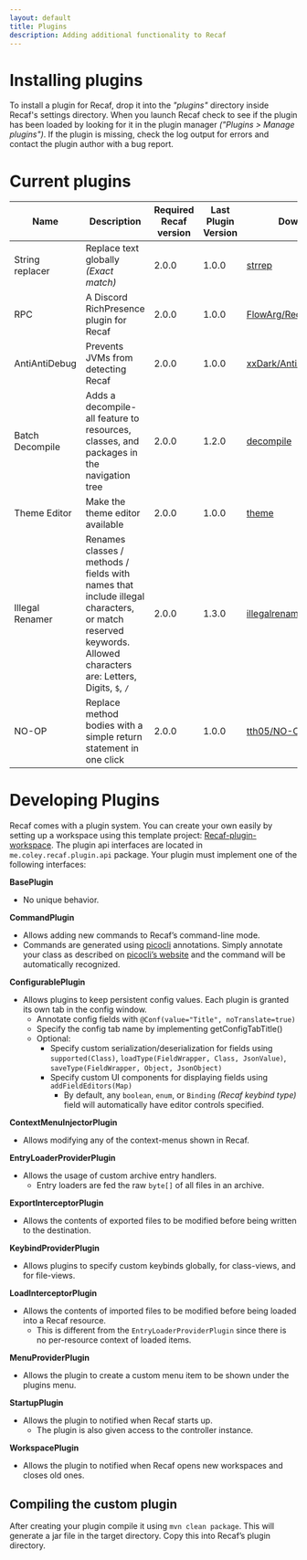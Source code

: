 ```yaml
---
layout: default
title: Plugins
description: Adding additional functionality to Recaf
---
```


# Installing plugins

To install a plugin for Recaf, drop it into the *"plugins"*  directory inside Recaf's settings directory. When you launch Recaf check to see if the plugin has been loaded by looking for it in the plugin  manager *("Plugins > Manage plugins")*. If the plugin is missing, check the log output for errors and contact the plugin author with a bug report.

# Current plugins

| Name             | Description                                                  | Required Recaf version | Last Plugin Version | Download                                                     |
| ---------------- | ------------------------------------------------------------ | ---------------------- | -------------------- | ------------------------------------------------------------ |
| String replacer  | Replace text globally *(Exact match)*                        | 2.0.0                  | 1.0.0                | [strrep](plugins/strrep-1.0.0.jar)                           |
| RPC              | A Discord RichPresence plugin for Recaf                      | 2.0.0                  | 1.0.0                | [FlowArg/RecafPluginRPC](https://github.com/FlowArg/RecafPluginRPC) |
| AntiAntiDebug    | Prevents JVMs from detecting Recaf                           | 2.0.0                  | 1.0.0                | [xxDark/AntiAntiDebug](https://github.com/xxDark/AntiAntiDebug) |
| Batch Decompile  | Adds a decompile-all feature to resources, classes, and packages in the navigation tree | 2.0.0                  | 1.2.0                | [decompile](https://github.com/Recaf-Plugins/Batch-Decompile/releases)                     |
| Theme Editor     | Make the theme editor available                              | 2.0.0                  | 1.0.0                | [theme](plugins/theme-1.0.0.jar)                             |
| Illegal Renamer  | Renames classes / methods / fields with names that include illegal characters, or match reserved keywords. Allowed characters are: Letters, Digits, `$`, `/` | 2.0.0                  | 1.3.0                | [illegalrenamer](plugins/illegalrenamer-1.3.0.jar)           |
| NO-OP            | Replace method bodies with a simple return statement in one click | 2.0.0             | 1.0.0                | [tth05/NO-OP](https://github.com/tth05/RecafPluginNOOP/releases) |

# Developing Plugins

Recaf comes with a plugin system. You can create your own easily by setting up a workspace using this template project: [Recaf-plugin-workspace](https://github.com/Recaf-Plugins/Recaf-plugin-workspace).  The plugin api interfaces are located in `me.coley.recaf.plugin.api` package. Your plugin must implement one of the following interfaces:

**BasePlugin**

- No unique behavior.

**CommandPlugin**

- Allows adding new commands to Recaf’s command-line mode.
- Commands are generated using [picocli](https://picocli.info/) annotations. Simply annotate your class as described on [picocli’s website](https://picocli.info/) and the command will be automatically recognized.

**ConfigurablePlugin**

- Allows plugins to keep persistent config values. Each plugin is granted its own tab in the config window.
  - Annotate config fields with `@Conf(value="Title", noTranslate=true)`
  - Specify the config tab name by implementing getConfigTabTitle()
  - Optional:            
    - Specify custom serialization/deserialization for fields using `supported(Class)`, `loadType(FieldWrapper, Class, JsonValue)`, `saveType(FieldWrapper, Object, JsonObject)`
    - Specify custom UI components for displaying fields using `addFieldEditors(Map)`
      - By default, any `boolean`, `enum`, or `Binding` *(Recaf keybind type)* field will automatically have editor controls specified.

**ContextMenuInjectorPlugin**

- Allows modifying any of the context-menus shown in Recaf.

**EntryLoaderProviderPlugin**

- Allows the usage of custom archive entry handlers.            
  - Entry loaders are fed the raw `byte[]` of all files in an archive.

**ExportInterceptorPlugin**

- Allows the contents of exported files to be modified before being written to the destination.

**KeybindProviderPlugin**

- Allows plugins to specify custom keybinds globally, for class-views, and for file-views.

**LoadInterceptorPlugin**

- Allows the contents of imported files to be modified before being loaded into a Recaf resource.            
  - This is different from the `EntryLoaderProviderPlugin` since there is no per-resource context of loaded items.

**MenuProviderPlugin**

- Allows the plugin to create a custom menu item to be shown under the plugins menu.

**StartupPlugin**

- Allows the plugin to notified when Recaf starts up.            
  - The plugin is also given access to the controller instance.

**WorkspacePlugin**

- Allows the plugin to notified when Recaf opens new workspaces and closes old ones.

## Compiling the custom plugin

After creating your plugin compile it using `mvn clean package`. This will generate a jar file in the target directory. Copy this into Recaf’s plugin directory.